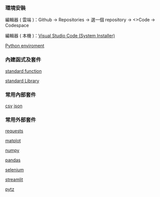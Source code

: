 ### 環境安裝
編輯器 ( 雲端 )：Github -> Repositories -> 選一個 repository -> <>Code -> Codespace

編輯器 ( 本機 )：[Visual Studio Code (System Installer)](https://code.visualstudio.com/Download#)

[Python enviroment](https://www.python.org/)

### 內建函式及套件
[standard function](https://docs.python.org/3/library/functions.html)

[standard Library](https://docs.python.org/zh-tw/3/library/index.html)

### 常用內部套件
[csv](https://docs.python.org/zh-tw/3/library/csv.html)
[json](https://docs.python.org/zh-tw/3/library/json.html)

### 常用外部套件
[requests](https://pypi.org/project/requests/)

[matplot](https://matplotlib.org/)

[numpy](https://numpy.org/)
    
[pandas](https://pypi.org/project/pandas/)

[selenium](https://pypi.org/project/selenium/)

[streamlit](https://pypi.org/project/selenium/)

[pytz](https://pypi.org/project/pytz/)